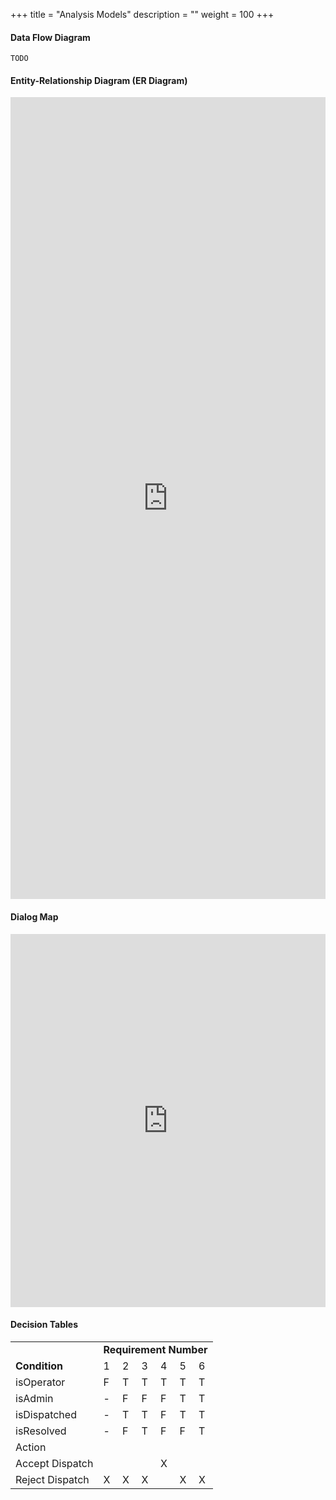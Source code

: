 +++
title = "Analysis Models"
description = ""
weight = 100
+++

#### Data Flow Diagram
`TODO`

#### Entity-Relationship Diagram (ER Diagram)

<iframe frameborder="0" style="width:100%;height:1283px;" src="https://www.draw.io/?lightbox=1&highlight=0000ff&edit=_blank&layers=1&nav=1&title=ER%20diagram#Uhttps%3A%2F%2Fdrive.google.com%2Fuc%3Fid%3D14LNoq5PaOTifRYPDzSrjwfyeJu35KJZz%26export%3Ddownload"></iframe>

#### Dialog Map

<iframe frameborder="0" style="width:100%;height:597px;" src="https://www.draw.io/?lightbox=1&highlight=0000ff&edit=_blank&layers=1&nav=1&title=Dialog%20Map.html#Uhttps%3A%2F%2Fdrive.google.com%2Fuc%3Fid%3D1PPxpYY9XT-8TiFQFEEy5Drvb61QO1U6r%26export%3Ddownload"></iframe>

#### Decision Tables

<table>
  <tr>
    <td/>
    <td colspan="6"><strong>Requirement Number</strong></td>
  </tr>
  <tr>
    <td><strong>Condition</strong></td>
    <td>1</td>
    <td>2</td>
    <td>3</td>
    <td>4</td>
    <td>5</td>
    <td>6</td>
  </tr>
  <tr>
    <td>isOperator</td>
    <td>F</td>
    <td>T</td>
    <td>T</td>
    <td>T</td>
    <td>T</td>
    <td>T</td>
  </tr>
  <tr>
    <td>isAdmin</td>
    <td>-</td>
    <td>F</td>
    <td>F</td>
    <td>F</td>
    <td>T</td>
    <td>T</td>
  </tr>
  <tr>
    <td>isDispatched</td>
    <td>-</td>
    <td>T</td>
    <td>T</td>
    <td>F</td>
    <td>T</td>
    <td>T</td>
  </tr>
  <tr>
    <td>isResolved</td>
    <td>-</td>
    <td>F</td>
    <td>T</td>
    <td>F</td>
    <td>F</td>
    <td>T</td>
  </tr>
  <tr>
    <td>Action</td>
    <td></td>
    <td></td>
    <td></td>
    <td></td>
    <td></td>
    <td></td>
  </tr>
  <tr>
    <td>Accept Dispatch</td>
    <td></td>
    <td></td>
    <td></td>
    <td>X</td>
    <td></td>
    <td></td>
  </tr>
  <tr>
    <td>Reject Dispatch</td>
    <td>X</td>
    <td>X</td>
    <td>X</td>
    <td></td>
    <td>X</td>
    <td>X</td>
  </tr>
</table>
